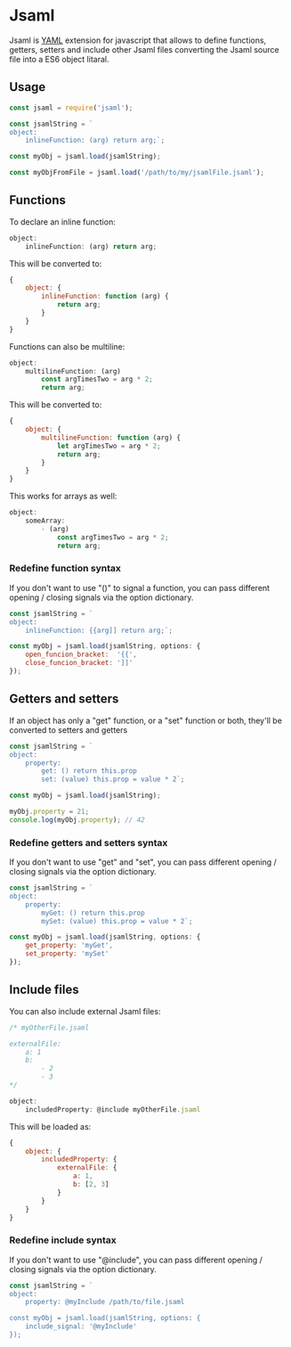 # Jsaml

Jsaml is [YAML](http://yaml.org/) extension for javascript that allows to define functions, getters, setters and include other Jsaml files converting the Jsaml source file into a ES6 object litaral.

## Usage

```javascript
const jsaml = require('jsaml');

const jsamlString = `
object:
    inlineFunction: (arg) return arg;`;

const myObj = jsaml.load(jsamlString);

const myObjFromFile = jsaml.load('/path/to/my/jsamlFile.jsaml');
```

## Functions

To declare an inline function:

```javascript
object:
    inlineFunction: (arg) return arg;
```

This will be converted to:

```javascript
{
    object: {
        inlineFunction: function (arg) {
            return arg;
        }
    }
}
```

Functions can also be multiline:

```javascript
object:
    multilineFunction: (arg)
        const argTimesTwo = arg * 2;
        return arg;
```

This will be converted to:

```javascript
{
    object: {
        multilineFunction: function (arg) {
            let argTimesTwo = arg * 2;
            return arg;
        }
    }
}
```

This works for arrays as well:

```javascript
object:
    someArray:
        - (arg)
            const argTimesTwo = arg * 2;
            return arg;
```

### Redefine function syntax

If you don't want to use "()" to signal a function, you can pass different opening / closing signals via the option dictionary.


```javascript
const jsamlString = `
object:
    inlineFunction: {{arg]] return arg;`;

const myObj = jsaml.load(jsamlString, options: {
    open_funcion_bracket:  '{{',
    close_funcion_bracket: ']]'    
});
```
## Getters and setters

If an object has only a "get" function, or a "set" function or both, they'll be converted to setters and getters

```javascript
const jsamlString = `
object:
    property:
        get: () return this.prop
        set: (value) this.prop = value * 2`;

const myObj = jsaml.load(jsamlString);

myObj.property = 21;
console.log(myObj.property); // 42
```

### Redefine getters and setters syntax

If you don't want to use "get" and "set", you can pass different opening / closing signals via the option dictionary.

```javascript
const jsamlString = `
object:
    property:
        myGet: () return this.prop
        mySet: (value) this.prop = value * 2`;

const myObj = jsaml.load(jsamlString, options: {
    get_property: 'myGet',
    set_property: 'mySet'
});
```

## Include files

You can also include external Jsaml files:

```javascript
/* myOtherFile.jsaml

externalFile:
    a: 1
    b:
        - 2
        - 3
*/

object:
    includedProperty: @include myOtherFile.jsaml

```

This will be loaded as:

```javascript
{
    object: {
        includedProperty: {
            externalFile: {
                a: 1,
                b: [2, 3]
            }
        }
    }
}
```

### Redefine include syntax

If you don't want to use "@include", you can pass different opening / closing signals via the option dictionary.

```javascript
const jsamlString = `
object:
    property: @myInclude /path/to/file.jsaml

const myObj = jsaml.load(jsamlString, options: {
    include_signal: '@myInclude'
});
```
